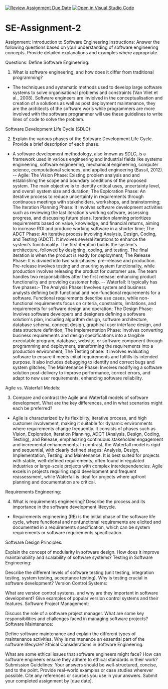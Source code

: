 [![Review Assignment Due Date](https://classroom.github.com/assets/deadline-readme-button-24ddc0f5d75046c5622901739e7c5dd533143b0c8e959d652212380cedb1ea36.svg)](https://classroom.github.com/a/-ucQIGTc)
[![Open in Visual Studio Code](https://classroom.github.com/assets/open-in-vscode-718a45dd9cf7e7f842a935f5ebbe5719a5e09af4491e668f4dbf3b35d5cca122.svg)](https://classroom.github.com/online_ide?assignment_repo_id=15240605&assignment_repo_type=AssignmentRepo)
# SE-Assignment-2
Assignment: Introduction to Software Engineering
Instructions:
Answer the following questions based on your understanding of software engineering concepts. Provide detailed explanations and examples where appropriate.

Questions:
Define Software Engineering:

1. What is software engineering, and how does it differ from traditional programming?
- The techniques and systematic methods used to develop large software systems to solve organisational problems and constraints (Van Vliet et al., 2008). Software engineers are invlolved in the conceptualisation and creation of a solutions as well as post deployment maintenance, they are the architects of the software worls while programmers are more involved with the software programmer will use these guidelines to write lines of code to solve the problem. 

Software Development Life Cycle (SDLC):

2. Explain the various phases of the Software Development Life Cycle. Provide a brief description of each phase.
- A software development methodology, also known as SDLC, is a framework used in various engineering and industrial fields like systems engineering, software engineering, mechanical engineering, computer science, computational sciences, and applied engineering (Bassil, 2012). 
-- Agile: The Vision Phase: Existing problem analysis and  and establishing the scope and boundary conditions of the proposed system. The main objective is to identify critical uses, uncertainty level, and overall system size and duration; The Exploration Phase: An iterative process to reduce uncertainty in requirements through continuous meetings with stakeholders, workshops, and brainstorming; The Iteration Planning Phase: It involves software development activities such as reviewing the last iteration's working software, assessing progress, and discussing future plans. Iteration planning prioritizes requirements based on value, knowledge, and financial returns, aiming to increase ROI and produce working software in a shorter time; The ADCT Phase:  An iterative process involving Analysis, Design, Coding, and Testing (ADCT). It involves several iterations to enhance the system's functionality. The first iteration builds the system's architecture, followed by designing, coding, and testing. The final iteration is when the product is ready for deployment; The Release Phase: It is divided into two sub-phases: pre-release and production. Pre-release involves testing and ensuring system functionality, while production involves releasing the product for customer use. The team handles two responsibilities after the first release: enhancing product functionality and providing customer help.
-- Waterfall: It typically has five phases:- The Analysis Phase: Involves system and business analysts defining both functional and non-functional requirements for a software. Functional requirements describe use cases, while non-functional requirements focus on criteria, constraints, limitations, and requirements for software design and operation; The Design Phase: Involves software developers and designers defining a software solution's plan, including algorithm design, software architecture, database schema, concept design, graphical user interface design, and data structure definition; The Implementation Phase: Involves converting business requirements and design specifications into a tangible executable program, database, website, or software component through programming and deployment, transforming the requirements into a production environment; The Testing phase: It involves evaluating software to ensure it meets initial requirements and fulfills its intended purpose. It also includes debugging to identify and correct bugs and system glitches; The Maintenance Phase: Involves modifying a software solution post-delivery to improve performance, correct errors, and adapt to new user requirements, enhancing software reliability.

Agile vs. Waterfall Models:

3. Compare and contrast the Agile and Waterfall models of software development. What are the key differences, and in what scenarios might each be preferred?
-  Agile is characterized by its flexibility, iterative process, and high customer involvement, making it suitable for dynamic environments where requirements change frequently.  It consists of phases such as Vision, Exploration, Iteration Planning, ADCT (Analysis, Design, Coding, Testing), and Release, emphasizing continuous stakeholder engagement and incremental enhancements. In contrast, the Waterfall model is rigid and sequential, with clearly defined stages: Analysis, Design, Implementation, Testing, and Maintenance. It is best suited for projects with stable, well-defined requirements, often found in regulated industries or large-scale projects with complex interdependencies. Agile excels in projects requiring rapid development and frequent reassessment, while Waterfall is ideal for projects where upfront planning and documentation are critical.

Requirements Engineering:

4. What is requirements engineering? Describe the process and its importance in the software development lifecycle.
- Requirements engineering (RE) is the initial phase of the software life cycle, where functional and nonfunctional requirements are elicited and documented in a requirements specification, which can be system requirements or software requirements specification.

Software Design Principles:

Explain the concept of modularity in software design. How does it improve maintainability and scalability of software systems?
Testing in Software Engineering:

Describe the different levels of software testing (unit testing, integration testing, system testing, acceptance testing). Why is testing crucial in software development?
Version Control Systems:

What are version control systems, and why are they important in software development? Give examples of popular version control systems and their features.
Software Project Management:

Discuss the role of a software project manager. What are some key responsibilities and challenges faced in managing software projects?
Software Maintenance:

Define software maintenance and explain the different types of maintenance activities. Why is maintenance an essential part of the software lifecycle?
Ethical Considerations in Software Engineering:

What are some ethical issues that software engineers might face? How can software engineers ensure they adhere to ethical standards in their work?
Submission Guidelines:
Your answers should be well-structured, concise, and to the point.
Provide real-world examples or case studies wherever possible.
Cite any references or sources you use in your answers.
Submit your completed assignment by [due date].
